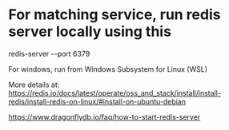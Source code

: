 # For matching service, run redis server locally using this
redis-server --port 6379        


For windows, run from Windows Subsystem for Linux (WSL)

More details at:
https://redis.io/docs/latest/operate/oss_and_stack/install/install-redis/install-redis-on-linux/#install-on-ubuntu-debian

https://www.dragonflydb.io/faq/how-to-start-redis-server